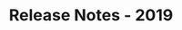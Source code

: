 ﻿---
title: Release Notes - 2019
second_title: Aspose.Words for Reporting Services
articleTitle: Release Notes - 2019
linktitle: Release Notes - 2019
description: "Aspose.Words for Reporting Services Release Notes - 2019 – learn about the latest updates and fixes."
type: docs
weight: 15
url: /reportingservices/release-notes-2019/
---


